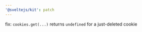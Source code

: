 ```yaml
---
'@sveltejs/kit': patch
---
```


fix: `cookies.get(...)` returns `undefined` for a just-deleted cookie
